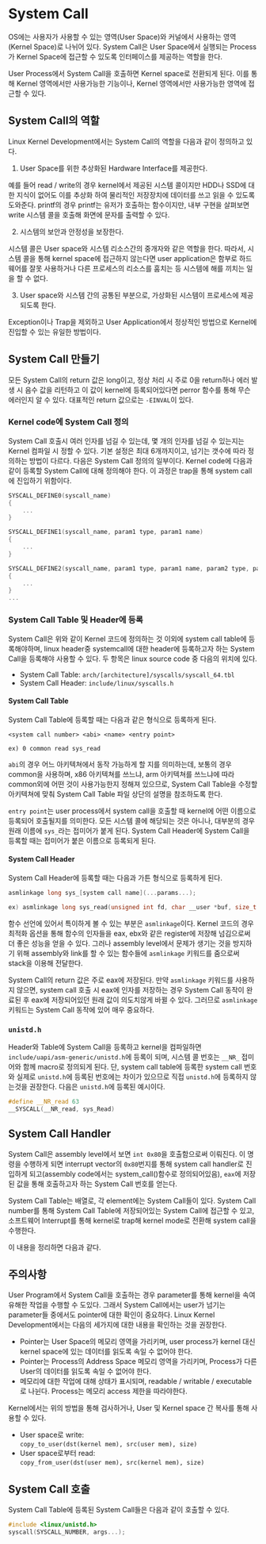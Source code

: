# System Call

OS에는 사용자가 사용할 수 있는 영역(User Space)와 커널에서 사용하는 영역(Kernel Space)로 나뉘어 있다. System Call은 User Space에서 실행되는 Process가 Kernel Space에 접근할 수 있도록 인터페이스를 제공하는 역할을 한다.

User Process에서 System Call을 호출하면 Kernel space로 전환되게 된다. 이를 통해 Kernel 영역에서만 사용가능한 기능이나, Kernel 영역에서만 사용가능한 영역에 접근할 수 있다.

## System Call의 역할

Linux Kernel Development에서는 System Call의 역할을 다음과 같이 정의하고 있다.
1. User Space를 위한 추상화된 Hardware Interface를 제공한다.

예를 들어 read / write의 경우 kernel에서 제공된 시스템 콜이지만 HDD나 SSD에 대한 지식이 없어도 이를 추상화 하여 물리적인 저장장치에 데이터를 쓰고 읽을 수 있도록 도와준다. printf의 경우 printf는 유저가 호출하는 함수이지만, 내부 구현을 살펴보면 write 시스템 콜을 호출해 화면에 문자를 출력할 수 있다.

2. 시스템의 보안과 안정성을 보장한다.

시스템 콜은 User space와 시스템 리소스간의 중개자와 같은 역할을 한다. 따라서, 시스템 콜을 통해 kernel space에 접근하지 않는다면 user application은 함부로 하드웨어를 잘못 사용하거나 다른 프로세스의 리소스를 훔치는 등 시스템에 해를 끼치는 일을 할 수 없다.

3. User space와 시스템 간의 공통된 부분으로, 가상화된 시스템이 프로세스에 제공되도록 한다.

Exception이나 Trap을 제외하고 User Application에서 정상적인 방법으로 Kernel에 진입할 수 있는 유일한 방법이다.

## System Call 만들기
모든 System Call의 return 값은 long이고, 정상 처리 시 주로 0을 return하나 에러 발생 시 음수 값을 리턴하고 이 값이 kernel에 등록되어있다면 perror 함수를 통해 무슨 에러인지 알 수 있다. 대표적인 return 값으로는 `-EINVAL`이 있다.

### Kernel code에 System Call 정의
System Call 호출시 여러 인자를 넘길 수 있는데, 몇 개의 인자를 넘길 수 있는지는 Kernel 컴파일 시 정할 수 있다. 기본 설정은 최대 6개까지이고, 넘기는 갯수에 따라 정의하는 방법이 다르다. 다음은 System Call 정의의 일부이다. Kernel code에 다음과 같이 등록할 System Call에 대해 정의해야 한다. 이 과정은 trap을 통해 system call에 진입하기 위함이다.

```c
SYSCALL_DEFINE0(syscall_name)
{
    ...
}

SYSCALL_DEFINE1(syscall_name, param1 type, param1 name)
{
    ...
}

SYSCALL_DEFINE2(syscall_name, param1 type, param1 name, param2 type, param2 name)
{
    ...
}
...
```

### System Call Table 및 Header에 등록
System Call은 위와 같이 Kernel 코드에 정의하는 것 이외에 system call table에 등록해야하며, linux header중 systemcall에 대한 header에 등록하고자 하는 System Call을 등록해야 사용할 수 있다. 두 항목은 linux source code 중 다음의 위치에 있다.

* System Call Table: `arch/[architecture]/syscalls/syscall_64.tbl`
* System Call Header: `include/linux/syscalls.h`

#### System Call Table

System Call Table에 등록할 때는 다음과 같은 형식으로 등록하게 된다.
```
<system call number> <abi> <name> <entry point>

ex) 0 common read sys_read
```
`abi`의 경우 어느 아키텍쳐에서 동작 가능하게 할 지를 의미하는데, 보통의 경우 common을 사용하며, x86 아키텍쳐를 쓰느냐, arm 아키텍쳐를 쓰느냐에 따라 common외에 어떤 것이 사용가능한지 정해져 있으므로, System Call Table을 수정할 아키텍쳐에 맞춰 System Call Table 파일 상단의 설명을 참조하도록 한다.

`entry point`는 user process에서 system call을 호출할 때 kernel에 어떤 이름으로 등록되어 호출될지를 의미한다. 모든 시스템 콜에 해당되는 것은 아니나, 대부분의 경우 원래 이름에 `sys_`라는 접미어가 붙게 된다. System Call Header에 System Call을 등록할 때는 접미어가 붙은 이름으로 등록되게 된다.

#### System Call Header

System Call Header에 등록할 때는 다음과 가튼 형식으로 등록하게 된다.
```c
asmlinkage long sys_[system call name](...params...);

ex) asmlinkage long sys_read(unsigned int fd, char __user *buf, size_t count);
```

함수 선언에 있어서 특이하게 볼 수 있는 부분은 `asmlinkage`이다. Kernel 코드의 경우 최적화 옵션을 통해 함수의 인자들을 eax, ebx와 같은 register에 저장해 넘김으로써 더 좋은 성능을 얻을 수 있다. 그러나 assembly level에서 문제가 생기는 것을 방지하기 위해 assembly와 link를 할 수 있는 함수들에 `asmlinkage` 키워드를 줌으로써 stack을 이용해 전달한다.

System Call의 return 값은 주로 eax에 저장된다. 만약 `asmlinkage` 키워드를 사용하지 않으면, system call 호출 시 eax에 인자를 저장하는 경우 System Call 동작이 완료된 후 eax에 저장되어있던 원래 값이 의도치않게 바뀔 수 있다. 그러므로 `asmlinkage` 키워드는 System Call 동작에 있어 매우 중요하다.

### `unistd.h`
Header와 Table에 System Call을 등록하고 kernel을 컴파일하면 `include/uapi/asm-generic/unistd.h`에 등록이 되며, 시스템 콜 번호는 `__NR_` 접미어와 함께 macro로 정의되게 된다. 단, system call table에 등록한 system call 번호와 실제로 `unistd.h`에 등록된 번호에는 차이가 있으므로 직접 `unistd.h`에 등록하지 않는것을 권장한다. 다음은 `unistd.h`에 등록된 예시이다.
```c
#define __NR_read 63
__SYSCALL(__NR_read, sys_Read)
```

## System Call Handler

System Call은 assembly level에서 보면 `int 0x80`을 호출함으로써 이뤄진다. 이 명령을 수행하게 되면 interrupt vector의 `0x80`번지를 통해 system call handler로 진입하게 되고(assembly code에서는 system_call()함수로 정의되어있음), `eax`에 저장된 값을 통해 호출하고자 하는 System Call 번호를 얻는다.

System Call Table는 배열로, 각 element에는 System Call들이 있다. System Call number를 통해 System Call Table에 저장되어있는 System Call에 접근할 수 있고, 소프트웨어 Interrupt를 통해 kernel로 trap해 kernel mode로 전환해 system call을 수행한다.

이 내용을 정리하면 다음과 같다.  
<!--![System Call Procedure](./fig/syscall.png)-->

## 주의사항
User Program에서 System Call을 호출하는 경우 parameter를 통해 kernel을 속여 유해한 작업을 수행할 수 도있다. 그래서 System Call에서는 user가 넘기는 parameter들 중에서도 pointer에 대한 확인이 중요하다. Linux Kernel Development에서는 다음의 세가지에 대한 내용을 확인하는 것을 권장한다.

* Pointer는 User Space의 메모리 영역을 가리키며, user process가 kernel 대신 kernel space에 있는 데이터를 읽도록 속일 수 없어야 한다.
* Pointer는 Process의 Address Space 메모리 영역을 가리키며, Process가 다른 User의 데이터를 읽도록 속일 수 없어야 한다.
* 메모리에 대한 작업에 대해 상태가 표시되며, readable / writable / executable로 나뉜다. Process는 메모리 access 제한을 따라야한다.

Kernel에서는 위의 방법을 통해 검사하거나, User 및 Kernel space 간 복사를 통해 사용할 수 있다.

* User space로 write:  
`copy_to_user(dst(kernel mem), src(user mem), size)`
* User space로부터 read:  
`copy_from_user(dst(user mem), src(kernel mem), size)`

## System Call 호출
System Call Table에 등록된 System Call들은 다음과 같이 호출할 수 있다.

```c
#include <linux/unistd.h>
syscall(SYSCALL_NUMBER, args...);
```